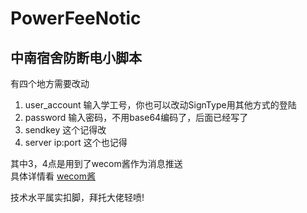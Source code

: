 # PowerFeeNotic
## 中南宿舍防断电小脚本  
有四个地方需要改动  
1. user_account 输入学工号，你也可以改动SignType用其他方式的登陆
2. password 输入密码，不用base64编码了，后面已经写了
3. sendkey 这个记得改
4. server ip:port 这个也记得

其中3，4点是用到了wecom酱作为消息推送  
具体详情看 [wecom酱](https://github.com/easychen/wecomchan)

技术水平属实扣脚，拜托大佬轻喷!
